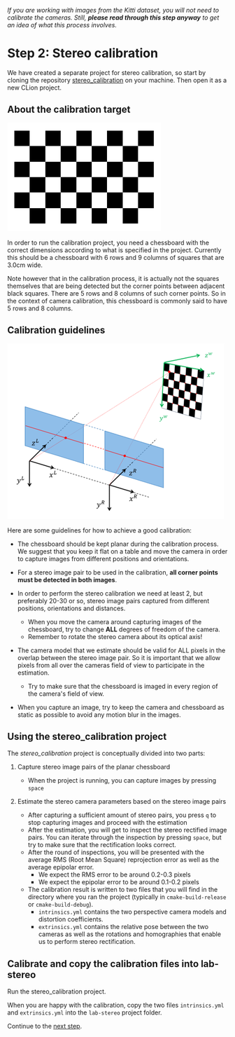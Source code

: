 _If you are working with images from the Kitti dataset, you will not need to calibrate the cameras. Still, **please read through this step anyway** to get an idea of what this process involves._

# Step 2: Stereo calibration

We have created a separate project for stereo calibration, so start by cloning the repository [stereo_calibration](https://github.com/tek5030/stereo_calibration) on your machine.
Then open it as a new CLion project.


## About the calibration target
![Chessboard](img/chessboard_w8_h5.png)

In order to run the calibration project, you need a chessboard with the correct dimensions according to what is specified in the project.
Currently this should be a chessboard with 6 rows and 9 columns of squares that are 3.0cm wide.

Note however that in the calibration process, it is actually not the squares themselves that are being detected but the corner points between adjacent black squares.
There are 5 rows and 8 columns of such corner points.
So in the context of camera calibration, this chessboard is commonly said to have 5 rows and 8 columns.

## Calibration guidelines
![Ideal stereo geometry](img/ideal_stereo_chessboard_geometry.png)

Here are some guidelines for how to achieve a good calibration:

- The chessboard should be kept planar during the calibration process.
  We suggest that you keep it flat on a table and move the camera in order to capture images from different positions 
  and orientations.

- For a stereo image pair to be used in the calibration, **all corner points must be detected in both images**.

- In order to perform the stereo calibration we need at least 2, but preferably 20-30 or so, stereo image pairs captured from different positions, orientations and distances.
  - When you move the camera around capturing images of the chessboard, 
    try to change **ALL** degrees of freedom of the camera.
  - Remember to rotate the stereo camera about its optical axis!

- The camera model that we estimate should be valid for ALL pixels in the overlap between the stereo image pair.
  So it is important that we allow pixels from all over the cameras field of view to participate in the estimation.
  - Try to make sure that the chessboard is imaged in every region of the camera's field of view.

- When you capture an image, try to keep the camera and chessboard as static as possible to avoid any motion
  blur in the images.

## Using the stereo_calibration project
The *stereo_calibration* project is conceptually divided into two parts:
1. Capture stereo image pairs of the planar chessboard
   - When the project is running, you can capture images by pressing ```space```
   
2. Estimate the stereo camera parameters based on the stereo image pairs
   - After capturing a sufficient amount of stereo pairs, you press ```q``` to stop capturing images and proceed with the estimation
   - After the estimation, you will get to inspect the stereo rectified image pairs. 
     You can iterate through the inspection by pressing ```space```, but try to make sure that the rectification looks correct.
   - After the round of inspections, you will be presented with the average RMS (Root Mean Square) reprojection error as well as the average epipolar error.
     - We expect the RMS error to be around 0.2-0.3 pixels
     - We expect the epipolar error to be around 0.1-0.2 pixels
   - The calibration result is written to two files that you will find in the directory where you ran the project (typically in ```cmake-build-release``` or ```cmake-build-debug```).
        - ```intrinsics.yml``` contains the two perspective camera models and distortion coefficients.
        - ```extrinsics.yml``` contains the relative pose between the two cameras as well as the rotations and homographies that enable us to perform stereo rectification.

## Calibrate and copy the calibration files into lab-stereo
Run the stereo_calibration project.

When you are happy with the calibration, copy the two files ```intrinsics.yml``` and ```extrinsics.yml``` 
into the `lab-stereo` project folder.


Continue to the [next step](3-sparse-stereo-processing.md).

